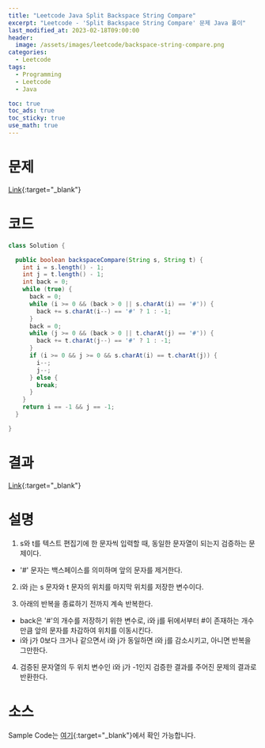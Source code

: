 ```yaml
---
title: "Leetcode Java Split Backspace String Compare"
excerpt: "Leetcode - 'Split Backspace String Compare' 문제 Java 풀이"
last_modified_at: 2023-02-18T09:00:00
header:
  image: /assets/images/leetcode/backspace-string-compare.png
categories:
  - Leetcode
tags:
  - Programming
  - Leetcode
  - Java

toc: true
toc_ads: true
toc_sticky: true
use_math: true
---
```

# 문제
[Link](https://leetcode.com/problems/backspace-string-compare){:target="_blank"}

# 코드
```java
class Solution {

  public boolean backspaceCompare(String s, String t) {
    int i = s.length() - 1;
    int j = t.length() - 1;
    int back = 0;
    while (true) {
      back = 0;
      while (i >= 0 && (back > 0 || s.charAt(i) == '#')) {
        back += s.charAt(i--) == '#' ? 1 : -1;
      }
      back = 0;
      while (j >= 0 && (back > 0 || t.charAt(j) == '#')) {
        back += t.charAt(j--) == '#' ? 1 : -1;
      }
      if (i >= 0 && j >= 0 && s.charAt(i) == t.charAt(j)) {
        i--;
        j--;
      } else {
        break;
      }
    }
    return i == -1 && j == -1;
  }

}
```

# 결과
[Link](https://leetcode.com/problems/backspace-string-compare/submissions/900037562/){:target="_blank"}

# 설명
1. s와 t를 텍스트 편집기에 한 문자씩 입력할 때, 동일한 문자열이 되는지 검증하는 문제이다.
- '#' 문자는 백스페이스를 의미하며 앞의 문자를 제거한다.

2. i와 j는 s 문자와 t 문자의 위치를 마지막 위치를 저장한 변수이다.

3. 아래의 반복을 종료하기 전까지 계속 반복한다.
- back은 '#'의 개수를 저장하기 위한 변수로, i와 j를 뒤에서부터 #이 존재하는 개수만큼 앞의 문자를 차감하여 위치를 이동시킨다.
- i와 j가 0보다 크거나 같으면서 i와 j가 동일하면 i와 j를 감소시키고, 아니면 반복을 그만한다.

4. 검증된 문자열의 두 위치 변수인 i와 j가 -1인지 검증한 결과를 주어진 문제의 결과로 반환한다.

# 소스
Sample Code는 [여기](https://github.com/GracefulSoul/leetcode/blob/master/src/main/java/gracefulsoul/problems/BackspaceStringCompare.java){:target="_blank"}에서 확인 가능합니다.